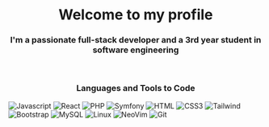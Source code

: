 <h1 align="center">Welcome to my profile</h1>
<h3 align="center">I'm a passionate full-stack developer and a 3rd year student in software engineering</h3>
<br/>
<h3 align="center">Languages and Tools to Code</h3>

![Javascript](https://img.shields.io/badge/Javascript-F0DB4F?style=for-the-badge&labelColor=black&logo=javascript&logoColor=F0DB4F)
![React](https://img.shields.io/badge/-React-61DBFB?style=for-the-badge&labelColor=black&logo=react&logoColor=61DBFB)
![PHP](https://img.shields.io/badge/php-2E7EEA?style=for-the-badge&logo=php&logoColor=white)
![Symfony](https://img.shields.io/badge/symfony-000000?style=for-the-badge&logo=symfony&logoColor=white)
![HTML](https://img.shields.io/badge/HTML5-E34F26?style=for-the-badge&logo=html5&logoColor=white)
![CSS3](https://img.shields.io/badge/CSS3-1572B6?style=for-the-badge&logo=css3&logoColor=white)
![Tailwind](https://img.shields.io/badge/Tailwind_CSS-092749?style=for-the-badge&logo=tailwindcss&logoColor=06B6D4&labelColor=000000)
![Bootstrap](https://img.shields.io/badge/Bootstrap-563D7C?style=for-the-badge&logo=bootstrap&logoColor=white)
![MySQL](https://img.shields.io/badge/MySQL-593D88?style=for-the-badge&logo=mysql&logoColor=white)
![Linux](https://img.shields.io/badge/Linux-FF4154?style=for-the-badge&logo=linux&logoColor=white)
![NeoVim](https://img.shields.io/badge/Sonic_Neovim-0078d7?style=for-the-badge&logo=sonic%20neovim&logoColor=white)
![Git](https://img.shields.io/badge/Git-F05032?style=for-the-badge&logo=git&logoColor=white)




